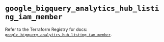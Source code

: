 # `google_bigquery_analytics_hub_listing_iam_member`

Refer to the Terraform Registry for docs: [`google_bigquery_analytics_hub_listing_iam_member`](https://registry.terraform.io/providers/hashicorp/google-beta/6.22.0/docs/resources/google_bigquery_analytics_hub_listing_iam_member).

